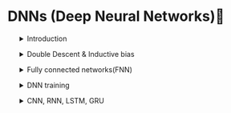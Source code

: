 # DNNs (Deep Neural Networks)🧠
<ul><details>
<summary> Introduction</summary>

**Q:** Why Deep Learning becomes popular today ? <br>

**A:** 
- It significant improved performance in NLP, ASR, Computer Vision, Robotics, Machine Translation, surpassed human performance in many tasks
- Big Data: DNN can take advantage of large amounts of data
- GPU: enable training bigger models possible
- Deep: Easier to avoid bad local minima when the model is large
</details></ul>

<ul><details>
<summary> Double Descent & Inductive bias</summary>

![Alt text](https://github.com/RadchaneepornC/DeepLearning/blob/main/images/Bias-Variance-Tradeoff.png)
[picture reference](https://www.cs.cornell.edu/courses/cs4780/2017sp/lectures/lecturenote11.html)<br>


As we have already known from BIAS-VARIANCE TRADEOFF that the larger model, the larger error (overfitting occurs) according to above picture shown, so, how about deep learning ? their large model will obtain much error or not ?

![Alt text](https://github.com/RadchaneepornC/DeepLearning/blob/main/images/DoubleDescentProblem.png)

[OpenAI](https://openai.com/blog/deep-double-descent/) is first group where talk about DOUBLE DESCENT,as shown on the picture above, at significant large of model, the error will go down, not follow the classical statistical theory, so the way that the significant large model doesn't become overfit since it has [INDUCTIVE BIAS](http://www.cs.cmu.edu/~tom/pubs/NeedForBias_1980.pdf), a set of assumption that the algorithm used to generalize to new inputs into deep learning model 
</details></ul>

<ul><details>
<summary>Fully connected networks(FNN)</summary>

fragment of function
FNN: networks created by neuron conneced to each others

### Dense/ Fully connected

#### 1. Neuron

![Alt text](https://github.com/RadchaneepornC/DeepLearning/blob/main/images/Neuron.png)

[picture reference](https://cs231n.github.io/neural-networks-1/)

Neuron: this concept mimics neuron in the human brainhaving the process of receiving signals from one place and sent out to another place,for analogy, we receive inputs(x) and multiply by weights then plus with bias, now become linear regression, then push into activation function(Non-linear)since it has study found that response of neuron signal is not in the linear relationship
- **if activation function is logistic function, so, one neuron network is linear regression + logistic regression ---> logistic regression**

- **the more number of neuron, the more complex of function**
![Alt text](https://github.com/RadchaneepornC/DeepLearning/blob/main/images/CombineNeuron.png)

- **Terminology**
![Alt text](https://github.com/RadchaneepornC/DeepLearning/blob/main/images/Terminology.png)


  - **Input layer:** scaling inputs to have to be scaled to have zero mean & unit variance(z-score normalization) or scaling them to a specific range, such as [0, 1] or [-1, 1], normalization helps in improving the stability and convergence of optimization algorithms, making the learning process more efficient, below are normalization from scratch

    ```python
    import numpy as np
    class CustomStandardScaler:
       def fit(self, X):
           self.mean_ = np.mean(X, axis=0)
           self.scale_ = np.std(X, axis=0)
       def transform(self, X):
           return (X - self.mean_) / self.scale_
       def fit_transform(self, X):
           self.fit(X)
           return self.transform(X)

    #for use
    # Sample input data
      X = np.array([[1, 2, 3],
              [4, 5, 6],
              [7, 8, 9]])
      # Create a CustomStandardScaler object
      scaler = CustomStandardScaler()
      # Fit the scaler to the data and transform the data
      X_scaled = scaler.fit_transform(X)
      print(X_scaled)
      ```

         [[-1.22474487 -1.22474487 -1.22474487]
          [ 0.          0.          0.        ]
          [ 1.22474487  1.22474487  1.22474487]]



  - **Hidden layer**
    one vertically pallarel is one layers, for each layer can compose of any
    number of neural network, and hidden layers compose of several layers
  - **Output layer**
    the last layer give us output, we called outputs from this layers as ```logits``` for classification problem
    
- **Projections and Neural Network weight**

$W^T \cdot X$, in neuron is the dot product or it is like projection in PCA, so 1 neuron is one eigen vector, if 2 neurons: project of matrix with 2 eigen vectors at the same time and add matrix with 2 data points

- **Neural network layer acts as nonlinear feature transform**

 $f(V^Tf(W^TX))$ , inner $f$ is **non-linear function**, otherwise the matrix can swap sequence of linear operations and the layer remain one layer

- **computational graph of neural network**
  
  this is why GPU is requirement because GPUs contain thousands of cores that can perform computations simultaneously, allowing them to process many operations in parallel, compute operations in parallel for each neuron of that layer for this case.
![Alt text](https://github.com/RadchaneepornC/DeepLearning/blob/main/images/ComputationalGraph.png)


### Softmax

this layer used for change logit to probability 

![Alt text](https://github.com/RadchaneepornC/DeepLearning/blob/main/images/SoftMax.png)


### Non-linearity(Activation function)
Below are types of non-linearity function for stacking on layers of neural network architecture
  
![Alt text](https://github.com/RadchaneepornC/DeepLearning/blob/main/images/non-linear.png)

[picture reference](https://www.v7labs.com/blog/neural-networks-activation-functions)
   - **Sigmoid** or **Logistic function**: [0,1]

      $\sigma(x) = \frac{1}{1 + e^{-x}}$

   - **tanh**: [-1,1]

      $\tanh(x) = \frac{e^x - e^{-x}}{e^x + e^{-x}}$
     
   - **Rectified Linear Unit (ReLU)** (most popular, default choice in most libary)<br>
     negative values --> 0, positive values --> its values

     $\text{ReLU}(x) = \max(0, x)$
     
     - LeakyReLu, ELU, PreLU
   - **Sigmoid Linear Units (SiLU)**

     $\text{SiLU}(x) = x \cdot \sigma(x) = \frac{x}{1 + e^{-x}}$

     
     - Swish, Mish, GELU
       

</ul></details>
  
<ul><details>
<summary>DNN training</summary>

  
  optimize loss
### Objective function(loss function)
This function can be any function that summarizes the performance into a single number
#### 1. Cross Entropy 
- used for softmax outputs(probabilities), or classification problems



$$L = - \sum_{i=1}^{n} y_i \log q_n(x, \theta)$$

Where:
- $L$ : the cross-entropy loss
- $n$ : the number of samples or data points
- $y_i$ : the true label or true probability associated with the the $i$ th sample (1 if data x comes from class n, 0 otherwise)
- $q_n(x, \theta)$ : the predicted probability distribution or output of the model $q$ parameterized by $\theta$ for the input $x$(Probability just go out the softmax function)

![Alt text](https://github.com/RadchaneepornC/DeepLearning/blob/main/images/CrossEntropyLoss.jpg)

Log loss is the other names used for calling Cross Entropy loss, as you can see in the below picture, if we take log to the likelihood eq. of logistic regression(lowest eq.), we will obtain Cross Entropy loss for Binary class eq.
(Actually, these three term are the same, Entropy, Cross Entropy, KL Divergence, further studying [here](https://www.youtube.com/watch?v=ErfnhcEV1O8))
![Alt text](https://github.com/RadchaneepornC/DeepLearning/blob/main/images/CrossEntropy%26LogarithmLoss.png)

**Cons of Cross Entropy Loss**
It assumes every mistakes have equally mistake, this indicate that this value does not suit for kinds of problems having different cost to pay for each error<br>

**Ex** If the probabilities of Class0: Perfect, Class1: Good, Class 2: Average, Class3:Bad, 

- $y_i$ is [1, 0, 0, 0]
- **model A** got the $q_n(x, \theta)$: [0.4, 0.2, 0.1, 0.3]
- **model B** got the $q_n(x, \theta)$: [0.4, 0.3, 0.0, 0.3]

both model A and B got the same Cross Entropy Loss value, which is -log(0.4) though model B a bit better than model A since the score of Good (almost Perfect)from B is higher than A, so, solution for this CONs can be solved with [Squared EMD loss](https://arxiv.org/abs/1611.05916)

**Ex** Different direction of accuracy and loss(the better loss but worse accuracy)

- Groundtruth [1,0,0]
  - **Model A** [0.4, 0.3, 0.3], Model B [0.45, 0.5, 0.05]
  - **Model B** got the lower loss since the Probalility for correct class is higher, but model B incorrectly predict (it predict class 2 because of highest accuracy), this can be solved by monitoring accuracy as well as loss

**Ex** Leads to overconfidence
Cross Entropy usually lead model to answer 1,this can be solved by [label smoothing](https://paperswithcode.com/method/label-smoothing), [calibration](https://paperswithcode.com/method/label-smoothing)

#### 2. MSE
used for regression problems
![Alt text](https://github.com/RadchaneepornC/DeepLearning/blob/main/images/MSE.png)
- **L1 vs L2 loss**
  - L1 robust to outliers
  - L2 easier to optimize (smooth gradient) since they can diff
  - Smoothed L1 combination of L1 and L2
    for part of less than 1 will work like L2, and part of more than 1 will work like L1

![Alt text](https://github.com/RadchaneepornC/DeepLearning/blob/main/images/SmoothedL1.png)
[picture reference](https://www.researchgate.net/publication/321180616_Wing_Loss_for_Robust_Facial_Landmark_Localisation_with_Convolutional_Neural_Networks)

**Cons of MSE**
this value cost the loss from underestimate equal to overestimate, this problem can be solved by asymetric loss(Quantile loss - L1, Huber loss - smoothed L1)

### Training loss vs Validation loss





### Regularization

Decrease overfitting in the model, it is trading model bias to model variance

there are two main approach to regularize neural networks

- Explicit regularization: Deals with loss function (put slack in SVM)
- Implicit regularization: Deals with the network, add more irregular layers in deep learning

**Famous types of regularization**

![Alt text](https://github.com/RadchaneepornC/DeepLearning/blob/main/images/TypeofRegulization.png)

### BackPropagation (autograd)



### Non-Linearity and Gradients


### Initialization

### Learning Rate and Scheduling

### Beyond SGD
  - Adam
  - AdamW

### Monitoring overfitting 
   - Dropout
   - Batchnorm
</ul></details>

<ul><details>
<summary>CNN, RNN, LSTM, GRU</summary>

### CNN, Pooling

### RNN

### GRU

### LSTM

### Embedding





</details></ul>




